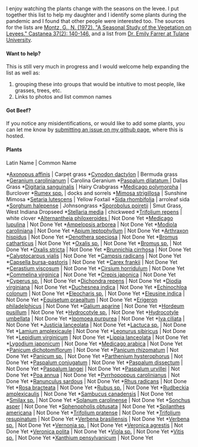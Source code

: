 I enjoy watching the plants change with the seasons on the levee.  I put together this list to help my daughter and I identify some plants during the pandemic and I found that other people were interested too.  The sources for the lists are [Montz, G., N. (1972). "A Seasonal Study of the Vegetation on Levees." Castanea 37(2): 140-146.](www.jstor.org/stable/4032463) and a list from [Dr. Emily Farrer at Tulane University](https://emilyfarrer.wordpress.com/).

#### Want to help?
This is still very much in progress and I would welcome help expanding the list as well as:

1. grouping these into groups that would be intuitive to most people, like grasses, trees, etc.
2. Links to photos and list common names

#### Got Beef?
If you notice any misidentifications, or would like to add some plants, you can let me know by [submitting an issue on my github page](https://github.com/sformel/levee_plants/issues), where this is hosted.

#### Plants

Latin Name | Common Name

*[Axonopus affinis](https://en.wikipedia.org/wiki/Axonopus_affinis) | Carpet grass
*[Cynodon dactylon](https://en.wikipedia.org/wiki/Cynodon_dactylon) | Bermuda grass
*[Geranium carolinianum](https://en.wikipedia.org/wiki/Geranium_carolinianum) | Carolina Geranium
*[Paspalum dilatatum ](https://en.wikipedia.org/wiki/Paspalum_dilatatum) | Dallas Grass
*[Digitaria sanguinalis](https://en.wikipedia.org/wiki/Digitaria_sanguinalis) | Hairy Crabgrass
*[Medicago polymorpha](https://en.wikipedia.org/wiki/Medicago_polymorpha) | Burclover
*[Rumex spp.](https://en.wikipedia.org/wiki/Rumex_(plant)) | docks and sorrels
*[Mimosa strigillosa](https://en.wikipedia.org/wiki/Mimosa_strigillosa) | Sunshine Mimosa
*[Setaria lutescens](https://en.wikipedia.org/wiki/Setaria_lutescens) | Yellow Foxtail
*[Sida rhombifolia](https://en.wikipedia.org/wiki/Sida_rhombifolia) | arroleaf sida
*[Sorghum halepense](https://en.wikipedia.org/wiki/Sorghum_halepense) | Johnsongrass
*[Sporobolus poiretii](https://en.wikipedia.org/wiki/Sporobolus_poiretii) | Smut Grass, West Indiana Dropseed
*[Stellaria media](https://en.wikipedia.org/wiki/Stellaria_media) | chickweed
*[Trifolium repens](https://en.wikipedia.org/wiki/Trifolium_repens) | white clover
*[Alternantheia philoxeroides ](https://en.wikipedia.org/wiki/Alternantheia_philoxeroides) | Not Done Yet
*[Medicago lupulina](https://en.wikipedia.org/wiki/Medicago_lupulina) | Not Done Yet
*[Ampelopsis arborea](https://en.wikipedia.org/wiki/Ampelopsis_arborea) | Not Done Yet
*[Modiola caroliniana](https://en.wikipedia.org/wiki/Modiola_caroliniana) | Not Done Yet
*[Apium leptophyllum](https://en.wikipedia.org/wiki/Apium_leptophyllum) | Not Done Yet
*[Arthraxon hispidus](https://en.wikipedia.org/wiki/Arthraxon_hispidus) | Not Done Yet
*[Oenothera speciosa](https://en.wikipedia.org/wiki/Oenothera_speciosa) | Not Done Yet
*[Bromus catharticus](https://en.wikipedia.org/wiki/Bromus_catharticus) | Not Done Yet
*[Oxalis sp.](https://en.wikipedia.org/wiki/Oxalis_(plant)) | Not Done Yet
*[Bromus sp.](https://en.wikipedia.org/wiki/Bromus_(plant)) | Not Done Yet
*[Oxalis stricta](https://en.wikipedia.org/wiki/Oxalis_stricta) | Not Done Yet
*[Brunnichia cirrhosa](https://en.wikipedia.org/wiki/Brunnichia_cirrhosa) | Not Done Yet
*[Calyptocarpus vialis](https://en.wikipedia.org/wiki/Calyptocarpus_vialis) | Not Done Yet
*[Campsis radicans](https://en.wikipedia.org/wiki/Campsis_radicans) | Not Done Yet
*[Capsella bursa-pastoris](https://en.wikipedia.org/wiki/Capsella_bursa-pastoris) | Not Done Yet
*[Carex frankii](https://en.wikipedia.org/wiki/Carex_frankii) | Not Done Yet
*[Cerastium viscosum](https://en.wikipedia.org/wiki/Cerastium_viscosum) | Not Done Yet
*[Cirsium horridulum](https://en.wikipedia.org/wiki/Cirsium_horridulum) | Not Done Yet
*[Commelina virginica](https://en.wikipedia.org/wiki/Commelina_virginica) | Not Done Yet
*[Crepis japonica](https://en.wikipedia.org/wiki/Crepis_japonica) | Not Done Yet
*[Cyperus sp.](https://en.wikipedia.org/wiki/Cyperus_(plant)) | Not Done Yet
*[Dichondra repens](https://en.wikipedia.org/wiki/Dichondra_repens) | Not Done Yet
*[Diodia virginiana](https://en.wikipedia.org/wiki/Diodia_virginiana) | Not Done Yet
*[Duchesnea indica](https://en.wikipedia.org/wiki/Duchesnea_indica) | Not Done Yet
*[Echinochloa colonum](https://en.wikipedia.org/wiki/Echinochloa_colonum) | Not Done Yet
*[Eleocharis sp.](https://en.wikipedia.org/wiki/Eleocharis_(plant)) | Not Done Yet
*[Eleusine indica](https://en.wikipedia.org/wiki/Eleusine_indica) | Not Done Yet
*[Equisetum praealtum](https://en.wikipedia.org/wiki/Equisetum_praealtum) | Not Done Yet
*[Erigeron philadelphicus](https://en.wikipedia.org/wiki/Erigeron_philadelphicus) | Not Done Yet
*[Galium aparine](https://en.wikipedia.org/wiki/Galium_aparine) | Not Done Yet
*[Hordeum pusillum](https://en.wikipedia.org/wiki/Hordeum_pusillum) | Not Done Yet
*[Hydrocotyle sp.](https://en.wikipedia.org/wiki/Hydrocotyle_(plant)) | Not Done Yet
*[Hydrocotyle umbellata](https://en.wikipedia.org/wiki/Hydrocotyle_umbellata) | Not Done Yet
*[Ipomoea purpurea](https://en.wikipedia.org/wiki/Ipomoea_purpurea) | Not Done Yet
*[Iva ciliata](https://en.wikipedia.org/wiki/Iva_ciliata) | Not Done Yet
*[Justicia lanceolata](https://en.wikipedia.org/wiki/Justicia_lanceolata) | Not Done Yet
*[Lactuca sp.](https://en.wikipedia.org/wiki/Lactuca_(plant)) | Not Done Yet
*[Lamium amplexicaule](https://en.wikipedia.org/wiki/Lamium_amplexicaule) | Not Done Yet
*[Leonurus sibiricus](https://en.wikipedia.org/wiki/Leonurus_sibiricus) | Not Done Yet
*[Lepidium virginicum](https://en.wikipedia.org/wiki/Lepidium_virginicum) | Not Done Yet
*[Lippia lanceolata](https://en.wikipedia.org/wiki/Lippia_lanceolata) | Not Done Yet
*[Lygodium japonicum](https://en.wikipedia.org/wiki/Lygodium_japonicum) | Not Done Yet
*[Medicago arabica](https://en.wikipedia.org/wiki/Medicago_arabica) | Not Done Yet
*[Panicum dichotomiflorum](https://en.wikipedia.org/wiki/Panicum_dichotomiflorum) | Not Done Yet
*[Panicum rhizomatum](https://en.wikipedia.org/wiki/Panicum_rhizomatum) | Not Done Yet
*[Panicum sp.](https://en.wikipedia.org/wiki/Panicum_(plant)) | Not Done Yet
*[Parthenium hysterophorus](https://en.wikipedia.org/wiki/Parthenium_hysterophorus) | Not Done Yet
*[Paspalum conjugatum](https://en.wikipedia.org/wiki/Paspalum_conjugatum) | Not Done Yet
*[Paspalum dissectum](https://en.wikipedia.org/wiki/Paspalum_dissectum) | Not Done Yet
*[Paspalum langei](https://en.wikipedia.org/wiki/Paspalum_langei) | Not Done Yet
*[Paspalum urvillei](https://en.wikipedia.org/wiki/Paspalum_urvillei) | Not Done Yet
*[Poa annua](https://en.wikipedia.org/wiki/Poa_annua) | Not Done Yet
*[Pyrrhopoppus carolinianus](https://en.wikipedia.org/wiki/Pyrrhopoppus_carolinianus) | Not Done Yet
*[Ranunculus sardous](https://en.wikipedia.org/wiki/Ranunculus_sardous) | Not Done Yet
*[Rhus radicans](https://en.wikipedia.org/wiki/Rhus_radicans) | Not Done Yet
*[Rosa bracteata](https://en.wikipedia.org/wiki/Rosa_bracteata) | Not Done Yet
*[Rubus sp.](https://en.wikipedia.org/wiki/Rubus_(plant)) | Not Done Yet
*[Rudbeckia amplexicaulis](https://en.wikipedia.org/wiki/Rudbeckia_amplexicaulis) | Not Done Yet
*[Sambucus canadensis](https://en.wikipedia.org/wiki/Sambucus_canadensis) | Not Done Yet
*[Smilax sp.](https://en.wikipedia.org/wiki/Smilax_(plant)) | Not Done Yet
*[Solanum carolinense](https://en.wikipedia.org/wiki/Solanum_carolinense) | Not Done Yet
*[Sonchus asper](https://en.wikipedia.org/wiki/Sonchus_asper) | Not Done Yet
*[Sphenopholis obtusata](https://en.wikipedia.org/wiki/Sphenopholis_obtusata) | Not Done Yet
*[Spilanthes americana](https://en.wikipedia.org/wiki/Spilanthes_americana) | Not Done Yet
*[Trifolium pratense](https://en.wikipedia.org/wiki/Trifolium_pratense) | Not Done Yet
*[Trifolium resupinatum](https://en.wikipedia.org/wiki/Trifolium_resupinatum) | Not Done Yet
*[Verbena brasiliensis](https://en.wikipedia.org/wiki/Verbena_brasiliensis) | Not Done Yet
*[Verbena sp.](https://en.wikipedia.org/wiki/Verbena_(plant)) | Not Done Yet
*[Vernonia sp.](https://en.wikipedia.org/wiki/Vernonia_(plant)) | Not Done Yet
*[Veronica agrestis](https://en.wikipedia.org/wiki/Veronica_agrestis) | Not Done Yet
*[Veronica polita](https://en.wikipedia.org/wiki/Veronica_polita) | Not Done Yet
*[Viola sp.](https://en.wikipedia.org/wiki/Viola_(plant)) | Not Done Yet
*[Vitis sp.](https://en.wikipedia.org/wiki/Vitis_(plant)) | Not Done Yet
*[Xanthium pensylvanicum](https://en.wikipedia.org/wiki/Xanthium_pensylvanicum) | Not Done Yet
